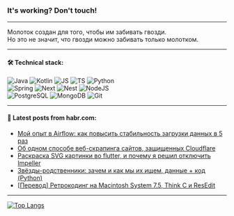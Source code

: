 ### It's working? Don't touch!

---
Молоток создан для того, чтобы им забивать гвозди. <br>
Но это не значит, что гвозди можно забивать только молотком.

---

#### 🛠️ Technical stack:

![Java](https://img.shields.io/badge/Java-informational?logo=Oracle&style=flat&logoColor=white&color=FF4500)
![Kotlin](https://img.shields.io/badge/Kotlin-informational?logo=Kotlin&style=flat&logoColor=white&color=774D97)
![JS](https://img.shields.io/badge/JS-informational?logo=javaScript&style=flat&logoColor=black&color=F7Df1E)
![TS](https://img.shields.io/badge/TypeScript-informational?logo=typeScript&style=flat&logoColor=black&color=017acc)
![Python](https://img.shields.io/badge/Python-informational?logo=Python&style=flat&logoColor=black&color=ffdd54) <br>
![Spring](https://img.shields.io/badge/SpringBoot-informational?logo=SpringBoot&style=flat&logoColor=white&color=6DB33F) 
![Next](https://img.shields.io/badge/Next.js-informational?logo=Next.js&style=flat&logoColor=white&color=3671a1)
![Nest](https://img.shields.io/badge/NestJS-informational?logo=NestJS&style=flat&logoColor=white&color=E0234E)
![NodeJS](https://img.shields.io/badge/NodeJS-informational?logo=node.js&style=flat&logoColor=white&color=70A760) <br>
![PostgreSQL](https://img.shields.io/badge/PostgreSQL-informational?logo=PostgreSQL&style=flat&logoColor=white&color=DAA520)
![MongoDB](https://img.shields.io/badge/MongoDB-informational?logo=MongoDB&style=flat&logoColor=white&color=870000)
![Git](https://img.shields.io/badge/Git-informational?logo=git&style=flat&logoColor=white&color=f74e28)

___

#### 💬 Latest posts from habr.com:

<!-- BLOG-POST-LIST:START -->
- [Мой опыт в Airflow: как повысить стабильность загрузки данных в 5 раз](https://habr.com/ru/articles/792872/?utm_source=habrahabr&utm_medium=rss&utm_campaign=792872)
- [Об одном способе веб-скрапинга сайтов, защищенных Cloudflare](https://habr.com/ru/articles/792868/?utm_source=habrahabr&utm_medium=rss&utm_campaign=792868)
- [Раскраска SVG картинки во flutter, и почему я решил отключить Impeller](https://habr.com/ru/articles/792858/?utm_source=habrahabr&utm_medium=rss&utm_campaign=792858)
- [Звёзды-родственники: зачем и как мы их ищем, данные + код &lpar;Python&rpar;](https://habr.com/ru/articles/792854/?utm_source=habrahabr&utm_medium=rss&utm_campaign=792854)
- [[Перевод] Ретрокодинг на Macintosh System 7.5, Think C и ResEdit](https://habr.com/ru/companies/ispmanager/articles/792852/?utm_source=habrahabr&utm_medium=rss&utm_campaign=792852)
<!-- BLOG-POST-LIST:END -->

---
[![Top Langs](https://github-readme-stats-git-master-advtsetting-gmailcom.vercel.app/api/top-langs/?username=zloylis&langs_count=10&hide_title=false&title_color=e6edf3&size_weight=0.5&count_weight=0.5&layout=compact&hide_border=true&theme=dracula)](https://github.com/zloylis)

<!-- ![GitHub stats](https://github-readme-stats-git-master-advtsetting-gmailcom.vercel.app/api?username=zloylis&show_icons=true&hide_border=true&theme=dracula&hide_title=true&include_all_commits=true&count_private=true&hide=contribs&hide_rank=true) -->
